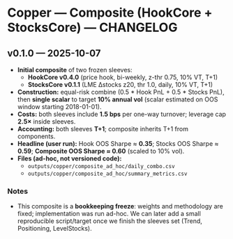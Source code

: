 # Copper — Composite (HookCore + StocksCore) — CHANGELOG

## v0.1.0 — 2025-10-07
- **Initial composite** of two frozen sleeves:
  - **HookCore v0.4.0** (price hook, bi-weekly, z-thr 0.75, 10% VT, T+1)
  - **StocksCore v0.1.1** (LME Δstocks z20, thr 1.0, daily, 10% VT, T+1)
- **Construction:** equal-risk combine (0.5 * Hook PnL + 0.5 * Stocks PnL), then **single scalar** to target **10% annual vol** (scalar estimated on OOS window starting 2018-01-01).
- **Costs:** both sleeves include **1.5 bps** per one-way turnover; leverage cap **2.5×** inside sleeves.
- **Accounting:** both sleeves **T+1**; composite inherits T+1 from components.
- **Headline (user run):** Hook OOS Sharpe ≈ **0.35**; Stocks OOS Sharpe ≈ **0.59**; **Composite OOS Sharpe ≈ 0.60** (scaled to 10% vol).
- **Files (ad-hoc, not versioned code):**
  - `outputs/copper/composite_ad_hoc/daily_combo.csv`
  - `outputs/copper/composite_ad_hoc/summary_metrics.csv`

### Notes
- This composite is a **bookkeeping freeze**: weights and methodology are fixed; implementation was run ad-hoc. We can later add a small reproducible script/target once we finish the sleeves set (Trend, Positioning, LevelStocks).
